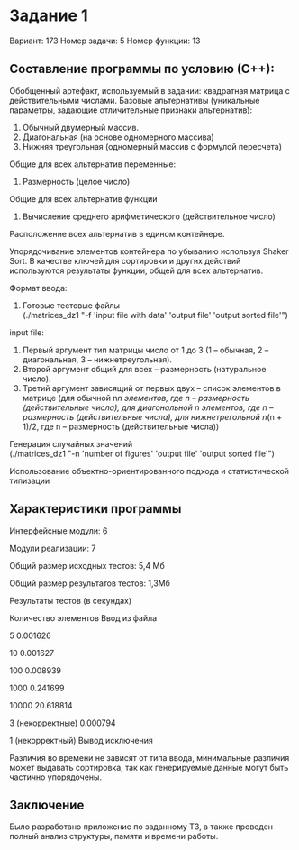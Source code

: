 # Задание 1

Вариант: 173
Номер задачи: 5
Номер функции: 13

## Составление программы по условию (С++):
Обобщенный артефакт, используемый в задании: квадратная матрица с действительными числами.
Базовые альтернативы (уникальные параметры, задающие отличительные признаки альтернатив):
1.	Обычный двумерный массив.
2.	Диагональная (на основе одномерного массива)
3.	Нижняя треугольная (одномерный массив с формулой пересчета)

Общие для всех альтернатив переменные:
1.	Размерность (целое число)

Общие для всех альтернатив функции
1.	Вычисление среднего арифметического (действительное число)

Расположение всех альтернатив в едином контейнере.

Упорядочивание элементов контейнера по убыванию используя Shaker Sort. В качестве ключей для сортировки и других действий используются результаты функции, общей для всех альтернатив.

Формат ввода:
1.	Готовые тестовые файлы                                                                                                    
      (./matrices_dz1 "-f 'input file with data' 'output file' 'output sorted file'")

input file:
1. Первый аргумент тип матрицы число от 1 до 3 (1 – обычная, 2 – диагональная, 3 – нижнетреугольная).
2. Второй аргумент общий для всех – размерность (натуральное число).
3. Третий аргумент зависящий от первых двух – список элементов в матрице (для обычной n*n элементов, где n – размерность (действительные числа), для диагональной n элементов, где n – размерность (действительные числа), для нижнетрегольной n*(n + 1)/2, где n – размерность (действительные числа))


Генерация случайных значений                                                                                        
      (./matrices_dz1 "-n 'number of figures' 'output file' 'output sorted file'")

Использование объектно-ориентированного подхода и статистической типизации

## Характеристики программы

Интерфейсные модули: 6

Модули реализации: 7

Общий размер исходных тестов: 5,4 Мб

Общий размер результатов тестов: 1,3Мб

Результаты тестов (в секундах)

Количество элементов	Ввод из файла

5	            0.001626

10	            0.001627

100	            0.008939

1000	            0.241699

10000	            20.618814

3 (некорректные)	0.000794

1 (некорректный)	Вывод исключения

Различия во времени не зависят от типа ввода, минимальные различия может выдавать сортировка, так как генерируемые данные могут быть частично упорядочены.

## Заключение
Было разработано приложение по заданному ТЗ, а также проведен полный анализ структуры, памяти и времени работы.
